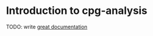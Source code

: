 # Introduction to cpg-analysis

TODO: write [great documentation](http://jacobian.org/writing/great-documentation/what-to-write/)
